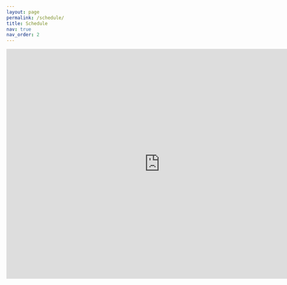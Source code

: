 ```yaml
---
layout: page
permalink: /schedule/
title: Schedule
nav: true
nav_order: 2
---
```


<iframe src="https://calendar.google.com/calendar/embed?height=600&wkst=2&ctz=Asia%2FHong_Kong&bgcolor=%237986CB&mode=WEEK&hl=en_GB&title=Vito%20Guangyao%20GUO&showPrint=0&showCalendars=0&showTitle=0&src=dml0b2d1YW5neWFvZ3VvQGdtYWlsLmNvbQ&src=cmw0aWFocmh2NmJxcW9uZ3Y0bGNrZGRkY2NAZ3JvdXAuY2FsZW5kYXIuZ29vZ2xlLmNvbQ&src=anBoY29xaG5xZjJnN3VvMGprZXV1cjNnYThAZ3JvdXAuY2FsZW5kYXIuZ29vZ2xlLmNvbQ&color=%23039BE5&color=%23AD1457&color=%239E69AF" style="border-width:0" width="800" height="600" frameborder="0" scrolling="no"></iframe>

